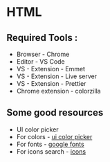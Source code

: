 <h1> HTML </h1>

<h2> Required Tools : </h2>
<ul>
    <li> Browser - Chrome </li>
    <li> Editor - VS Code </li>
    <li> VS - Extension - Emmet </li>
    <li> VS - Extension - Live server </li>
    <li> VS - Extension - Prettier </li>
    <li> Chrome extension - colorzilla </li>
</ul>

<h2> Some good resources </h2>
<ul>
    <li> UI color picker </li>
    <li> For colors - <a href = https://uicolorpicker.com/ _blank=True> ui color picker </a> </li>
    <li> For fonts - <a href = https://fonts.google.com/> google fonts </a> </li>
    <li> For icons search - <a href = https://fontawesome.com/search> icons </a> </li>
</ul>
